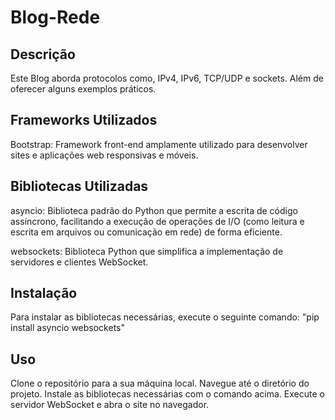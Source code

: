 # Blog-Rede
## Descrição
Este Blog aborda protocolos como, IPv4, IPv6, TCP/UDP e sockets. Além de oferecer alguns exemplos práticos.

## Frameworks Utilizados
Bootstrap: Framework front-end amplamente utilizado para desenvolver sites e aplicações web responsivas e móveis.

## Bibliotecas Utilizadas
asyncio: Biblioteca padrão do Python que permite a escrita de código assíncrono, facilitando a execução de operações de I/O (como leitura e escrita em arquivos ou comunicação em rede) de forma eficiente.

websockets: Biblioteca Python que simplifica a implementação de servidores e clientes WebSocket.

## Instalação
Para instalar as bibliotecas necessárias, execute o seguinte comando: "pip install asyncio websockets"

## Uso
Clone o repositório para a sua máquina local.
Navegue até o diretório do projeto.
Instale as bibliotecas necessárias com o comando acima.
Execute o servidor WebSocket e abra o site no navegador.
